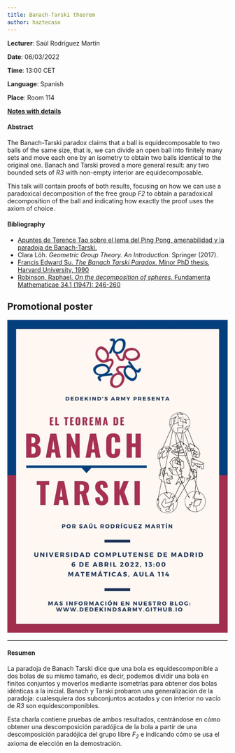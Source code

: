 ```yaml
---
title: Banach-Tarski theorem
author: haztecaso
---
```


**Lecturer**: Saúl Rodríguez Martín

**Date**: 06/03/2022

**Time**: 13:00 CET

**Language**: Spanish

**Place**: Room 114

[**Notes with details**](/files/Banach_Tarski_en_detalle.pdf)

#### Abstract

The Banach-Tarski paradox claims that a ball is equidecomposable to two balls of the same size, that is, we can divide an open ball into finitely many sets and move each one by an isometry to obtain two balls identical to the original one. Banach and Tarski proved a more general result: any two bounded sets of *R3* with non-empty interior are equidecomposable.

This talk will contain proofs of both results, focusing on how we can use a paradoxical decomposition of the free group *F2* to obtain a paradoxical decomposition of the ball and indicating how exactly the proof uses the axiom of choice.



#### Bibliography


- [Apuntes de Terence Tao sobre el lema del Ping Pong, amenabilidad y la paradoja de Banach-Tarski.](https://terrytao.wordpress.com/2009/01/08/245b-notes-2)
- Clara Löh. *Geometric Group Theory.  An Introduction.* Springer (2017).
- [Francis Edward Su.  *The Banach Tarski Paradox.* Minor PhD thesis, Harvard University, 1990](https://math.hmc.edu/su/wp-content/uploads/sites/10/2019/06/The-Banach-Tarski-Paradox.pdf)
- [Robinson, Raphael. *On the decomposition of spheres.* Fundamenta Mathematicae 34.1 (1947): 246-260](http://eudml.org/doc/213130)


## Promotional poster
<img src="/images/posters/banach-tarski.jpeg" alt="Poster" style="width: 750px;"/>

<hr>

#### Resumen

La paradoja de Banach Tarski dice que una bola es equidescomponible a dos bolas de su mismo tamaño, es decir, podemos dividir una bola en finitos conjuntos y moverlos mediante isometrías para obtener dos bolas idénticas a la inicial. Banach y Tarski probaron una generalización de la paradoja: cualesquiera dos subconjuntos acotados y con interior no vacío de *R3* son equidescomponibles.

Esta charla contiene pruebas de ambos resultados, centrándose en cómo obtener una descomposición paradójica de la bola a partir de una descomposición paradójica del grupo libre *F<sub>2* e indicando cómo se usa el axioma de elección en la demostración.

